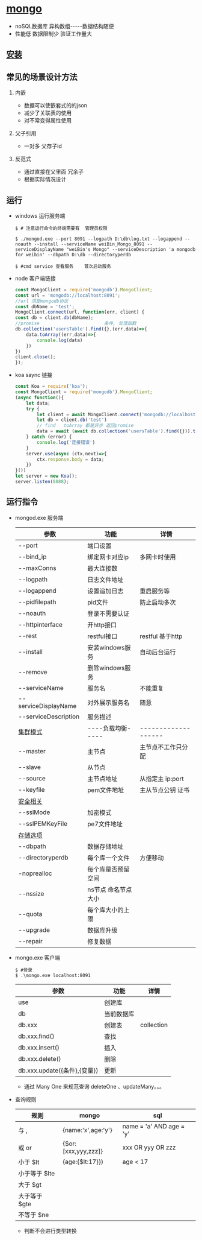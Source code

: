 # [mongo](https://www.mongodb.com/2)

- noSQL数据库 异构数组-----数据结构随便
- 性能低  数据限制少  验证工作量大

## [安装](https://www.runoob.com/mongodb/mongodb-linux-install.html)

## 常见的场景设计方法

1. 内嵌

    - 数据可以使嵌套式的的json
    - 减少了关联表的使用
    - 对不常变得属性使用

2. 父子引用

    - 一对多  父存子id


3. 反范式

    - 通过直接在父里面   冗余子  
    - 根据实际情况设计


## 运行

- windows 运行服务端

    ```shell
    $ # 注意运行命令的终端需要有  管理员权限

    $ ./mongod.exe --port 8091 --logpath D:\db\log.txt --logappend --noauth --install --serviceName weiBin_Mongo_8091 --serviceDisplayName "weiBin's Mongo" --serviceDescription 'a mongodb for weibin' --dbpath D:\db --directoryperdb

    $ #cmd service 查看服务    首次启动服务
    ```

- node 客户端链接

    ```js
    const MongoClient = require('mongodb').MongoClient;
    const url = 'mongodb://localhost:8091';
    //url 须是mongodb协议
    const dbName = 'test';
    MongoClient.connect(url, function(err, client) {
    const db = client.db(dbName);
    //promise                        条件, 处理函数
    db.collection('usersTable').find({},(err,data)=>{
        data.toArray((err,data)=>{
            console.log(data)
        })
    })
    client.close();
    });

    ```

- koa saync 链接

    ```js
    const Koa = require('koa');
    const MongoClient = require('mongodb').MongoClient;
    (async function(){
        let data;
        try {
            let client = await MongoClient.connect('mongodb://localhost:8091')
            let db = client.db('test')
            // find   toArray 都是异步 返回promise
            data = await (await db.collection('usersTable').find({})).toArray()
        } catch (error) {
            console.log('连接错误')
        }
        server.use(async (ctx,next)=>{
            ctx.response.body = data;
        })
    }())
    let server = new Koa();
    server.listen(8888);
    ```

## 运行指令 

- mongod.exe 服务端

    参数 | 功能 | 详情
    -|-|- 
    --port | 端口设置 | 
    --bind_ip | 绑定网卡对应ip | 多网卡时使用
    --maxConns | 最大连接数 | 
    --logpath | 日志文件地址 | 
    --logappend | 设置追加日志 | 重启服务等
    --pidfilepath | pid文件 | 防止启动多次
    --noauth | 登录不需要认证 |
    --httpinterface | 开http接口 | 
    --rest | restful接口 | restful 基于http
    --install | 安装windows服务 | 自动后台运行
    --remove | 删除windows服务 |
    --serviceName | 服务名 | 不能重复
    --serviceDisplayName | 对外展示服务名 | 随意
    --serviceDescription | 服务描述 | 
    [集群模式]() |----负载均衡-----|-------------------
    --master | 主节点 | 主节点不工作只分配
    --slave | 从节点 | 
    --source | 主节点地址 | 从指定主 ip:port
    --keyfile | pem文件地址 | 主从节点公钥 证书
    [安全相关]() | |
    --sslMode | 加密模式 | 
    --sslPEMKeyFile  | pe7文件地址 |
    [存储选项]() | |
    --dbpath |数据存储地址|
    --directoryperdb | 每个库一个文件 | 方便移动
    -noprealloc | 每个库是否预留空间 |
    --nssize | ns节点 命名节点大小 |
    --quota | 每个库大小的上限 | 
    --upgrade | 数据库升级 | 
    --repair | 修复数据 | 

- mongo.exe 客户端

    ```shell
    $ #登录
    $ .\mongo.exe localhost:8091
    ```

    参数 | 功能 | 详情
    -|-|- 
    use | 创建库 | 
    db | 当前数据库
    db.xxx | 创建表 | collection
    db.xxx.find() | 查找 | 
    db.xxx.insert() | 插入 | 
    db.xxx.delete() | 删除 | 
    db.xxx.update({条件},{变量}) | 更新 | 
    
    - 通过 Many One 来规范查询  deleteOne 、updateMany。。。


- 查询规则

    规则 | mongo | sql
    -|-|-
    与 , | {name:'x',age:'y'} | name = 'a' AND age = 'y'
    或 or | {$or:[xxx,yyy,zzz]} | xxx OR yyy OR zzz
    小于 $lt |{age:{$lt:17}}) | age < 17
    小于等于 $lte |  |
    大于 $gt | |
    大于等于 $gte |  |
    不等于 $ne | |

    - 判断不会进行类型转换






